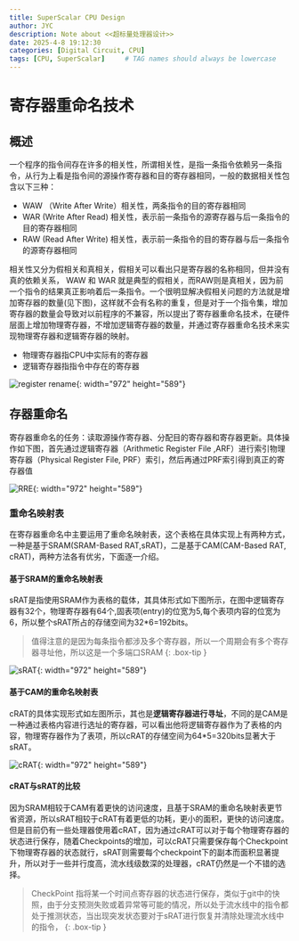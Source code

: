```yaml
---
title: SuperScalar CPU Design
author: JYC
description: Note about <<超标量处理器设计>>
date: 2025-4-8 19:12:30 
categories: [Digital Circuit, CPU]
tags: [CPU, SuperScalar]     # TAG names should always be lowercase
--- 
```


# 寄存器重命名技术

## 概述

一个程序的指令间存在许多的相关性，所谓相关性，是指一条指令依赖另一条指令，从行为上看是指令间的源操作寄存器和目的寄存器相同，一般的数据相关性包含以下三种： 

-  WAW （Write After Write）相关性，两条指令的目的寄存器相同
-  WAR  (Write After Read) 相关性，表示前一条指令的源寄存器与后一条指令的目的寄存器相同
-  RAW  (Read After Write) 相关性，表示前一条指令的目的寄存器与后一条指令的源寄存器相同

相关性又分为假相关和真相关，假相关可以看出只是寄存器的名称相同，但并没有真的依赖关系， WAW 和 WAR 就是典型的假相关，而RAW则是真相关，因为前一个指令的结果真正影响着后一条指令。一个很明显解决假相关问题的方法就是增加寄存器的数量(见下图)，这样就不会有名称的重复，但是对于一个指令集，增加寄存器的数量会导致对以前程序的不兼容，所以提出了寄存器重命名技术，在硬件层面上增加物理寄存器，不增加逻辑寄存器的数量，并通过寄存器重命名技术来实现物理寄存器和逻辑寄存器的映射。

- 物理寄存器指CPU中实际有的寄存器
- 逻辑寄存器指指令中存在的寄存器

![register rename](../assets/img/Superscalar/Register%20Rename.png){: width="972" height="589"}

## 存器重命名

寄存器重命名的任务：读取源操作寄存器、分配目的寄存器和寄存器更新。具体操作如下图，首先通过逻辑寄存器（Arithmetic Register File ,ARF）进行索引物理寄存器（Physical Register File, PRF）索引，然后再通过PRF索引得到真正的寄存器值

![RRE](../assets/img/Superscalar/RRE.png){: width="972" height="589"}

### 重命名映射表

在寄存器重命名中主要运用了重命名映射表，这个表格在具体实现上有两种方式，一种是基于SRAM(SRAM-Based RAT,sRAT)，二是基于CAM(CAM-Based RAT, cRAT)，两种方法各有优劣，下面逐一介绍。 

#### 基于SRAM的重命名映射表

sRAT是指使用SRAM作为表格的载体，其具体形式如下图所示，在图中逻辑寄存器有32个，物理寄存器有64个,固表项(entry)的位宽为5,每个表项内容的位宽为6，所以整个sRAT所占的存储空间为32*6=192bits。

> 值得注意的是因为每条指令都涉及多个寄存器，所以一个周期会有多个寄存器寻址他，所以这是一个多端口SRAM 
{: .box-tip }

![sRAT](../assets/img/Superscalar/sRAT.png){: width="972" height="589"}

#### 基于CAM的重命名映射表

cRAT的具体实现形式如左图所示，其也是**逻辑寄存器进行寻址**，不同的是CAM是一种通过表格内容进行选址的寄存器，可以看出他将逻辑寄存器作为了表格的内容，物理寄存器作为了表项，所以cRAT的存储空间为64*5=320bits显著大于sRAT。

![cRAT](../assets/img/Superscalar/cRAT.png){: width="972" height="589"}

#### cRAT与sRAT的比较

因为SRAM相较于CAM有着更快的访问速度，且基于SRAM的重命名映射表更节省资源，所以sRAT相较于cRAT有着更低的功耗，更小的面积，更快的访问速度。但是目前仍有一些处理器使用着cRAT，因为通过cRAT可以对于每个物理寄存器的状态进行保存，随着Checkpoints的增加，可以cRAT只需要保存每个Checkpoint下物理寄存器的状态就行，sRAT则需要每个checkpoint下的副本而面积显著提升，所以对于一些并行度高，流水线级数深的处理器，cRAT仍然是一个不错的选择。

> CheckPoint 指将某一个时间点寄存器的状态进行保存，类似于git中的快照，由于分支预测失败或着异常等可能的情况，所以处于流水线中的指令都处于推测状态，当出现突发状态要对于sRAT进行恢复并清除处理流水线中的指令，
{: .box-tip }
